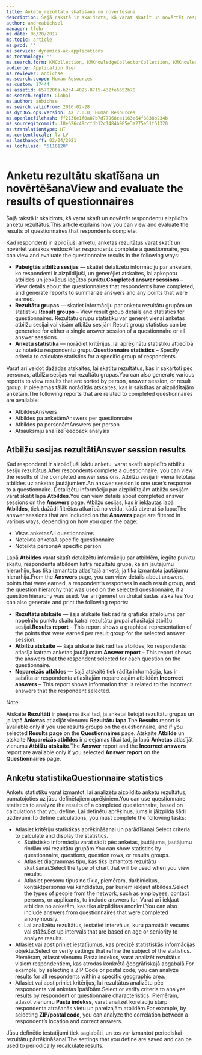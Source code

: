 ```yaml
---
title: Anketu rezultātu skatīšana un novērtēšana
description: Šajā rakstā ir skaidrots, kā varat skatīt un novērtēt respondentu aizpildīto anketu rezultātus.
author: andreabichsel
manager: tfehr
ms.date: 06/20/2017
ms.topic: article
ms.prod: ''
ms.service: dynamics-ax-applications
ms.technology: ''
ms.search.form: KMCollection, KMKnowledgeCollectorCollection, KMKnowledgeCollectorUserResults, HcmLearningWorkspace
audience: Application User
ms.reviewer: anbichse
ms.search.scope: Human Resources
ms.custom: 17444
ms.assetid: 6570206a-b2c4-4025-8715-432fe6652b78
ms.search.region: Global
ms.author: anbichse
ms.search.validFrom: 2016-02-28
ms.dyn365.ops.version: AX 7.0.0, Human Resources
ms.openlocfilehash: ff2136e1f0a87b7d77968ca1163e64f8838b234b
ms.sourcegitcommit: 18e626c49ccfdb12c1484b985e3a275e51f61320
ms.translationtype: HT
ms.contentlocale: lv-LV
ms.lasthandoff: 02/04/2021
ms.locfileid: "5116120"
---
```

# <a name="view-and-evaluate-the-results-of-questionnaires"></a><span data-ttu-id="ef882-103">Anketu rezultātu skatīšana un novērtēšana</span><span class="sxs-lookup"><span data-stu-id="ef882-103">View and evaluate the results of questionnaires</span></span>

<span data-ttu-id="ef882-104">Šajā rakstā ir skaidrots, kā varat skatīt un novērtēt respondentu aizpildīto anketu rezultātus.</span><span class="sxs-lookup"><span data-stu-id="ef882-104">This article explains how you can view and evaluate the results of questionnaires that respondents complete.</span></span> 

<span data-ttu-id="ef882-105">Kad respondenti ir izpildījuši anketu, anketas rezultātus varat skatīt un novērtēt vairākos veidos:</span><span class="sxs-lookup"><span data-stu-id="ef882-105">After respondents complete a questionnaire, you can view and evaluate the questionnaire results in the following ways:</span></span>

-   <span data-ttu-id="ef882-106">**Pabeigtās atbilžu sesijas** — skatiet detalizētu informāciju par anketām, ko respondenti ir aizpildījuši, un ģenerējiet atskaites, lai apkopotu atbildes un jebkādus iegūtos punktu.</span><span class="sxs-lookup"><span data-stu-id="ef882-106">**Completed answer sessions** – View details about the questionnaires that respondents have completed, and generate reports to summarize answers and any points that were earned.</span></span>
-   <span data-ttu-id="ef882-107">**Rezultātu grupas** — skatiet informāciju par anketu rezultātu grupām un statistiku.</span><span class="sxs-lookup"><span data-stu-id="ef882-107">**Result groups** – View result group details and statistics for questionnaires.</span></span> <span data-ttu-id="ef882-108">Rezultātu grupu statistiku var ģenerēt vienai anketas atbilžu sesijai vai visām atbilžu sesijām.</span><span class="sxs-lookup"><span data-stu-id="ef882-108">Result group statistics can be generated for either a single answer session  of a questionnaire or all answer sessions.</span></span>
-   <span data-ttu-id="ef882-109">**Anketu statistika** — norādiet kritērijus, lai aprēķinātu statistiku attiecībā uz noteiktu respondentu grupu.</span><span class="sxs-lookup"><span data-stu-id="ef882-109">**Questionnaire statistics** – Specify criteria to calculate statistics for a specific group of respondents.</span></span>

<span data-ttu-id="ef882-110">Varat arī veidot dažādas atskaites, lai skatītu rezultātus, kas ir sakārtoti pēc personas, atbilžu sesijas vai rezultātu grupas.</span><span class="sxs-lookup"><span data-stu-id="ef882-110">You can also generate various reports to view results that are sorted by person, answer session, or result group.</span></span> <span data-ttu-id="ef882-111">Ir pieejamas tālāk norādītās atskaites, kas ir saistītas ar aizpildītajām anketām.</span><span class="sxs-lookup"><span data-stu-id="ef882-111">The following reports that are related to completed questionnaires are available:</span></span>

-   <span data-ttu-id="ef882-112">Atbildes</span><span class="sxs-lookup"><span data-stu-id="ef882-112">Answers</span></span>
-   <span data-ttu-id="ef882-113">Atbildes pa anketām</span><span class="sxs-lookup"><span data-stu-id="ef882-113">Answers per questionnaire</span></span>
-   <span data-ttu-id="ef882-114">Atbildes pa personām</span><span class="sxs-lookup"><span data-stu-id="ef882-114">Answers per person</span></span>
-   <span data-ttu-id="ef882-115">Atsauksmju analīze</span><span class="sxs-lookup"><span data-stu-id="ef882-115">Feedback analysis</span></span>

## <a name="answer-session-results"></a><span data-ttu-id="ef882-116">Atbilžu sesijas rezultāti</span><span class="sxs-lookup"><span data-stu-id="ef882-116">Answer session results</span></span>

<span data-ttu-id="ef882-117">Kad respondenti ir aizpildījuši kādu anketu, varat skatīt aizpildīto atbilžu sesiju rezultātus.</span><span class="sxs-lookup"><span data-stu-id="ef882-117">After respondents complete a questionnaire, you can view the results of the completed answer sessions.</span></span> <span data-ttu-id="ef882-118">Atbilžu sesija ir viena lietotāja atbildes uz anketas jautājumiem.</span><span class="sxs-lookup"><span data-stu-id="ef882-118">An answer session is one user’s response to a questionnaire.</span></span> <span data-ttu-id="ef882-119">Detalizētu informāciju par aizpildītajām atbilžu sesijām varat skatīt lapā **Atbildes**.</span><span class="sxs-lookup"><span data-stu-id="ef882-119">You can view details about completed answer sessions on the **Answers** page.</span></span> <span data-ttu-id="ef882-120">Atbilžu sesijas, kas ir iekļautas lapā **Atbildes**, tiek dažādi filtrētas atkarībā no veida, kādā atverat šo lapu:</span><span class="sxs-lookup"><span data-stu-id="ef882-120">The answer sessions that are included on the **Answers** page are filtered in various ways, depending on how you open the page:</span></span>

-   <span data-ttu-id="ef882-121">Visas anketas</span><span class="sxs-lookup"><span data-stu-id="ef882-121">All questionnaires</span></span>
-   <span data-ttu-id="ef882-122">Noteikta anketa</span><span class="sxs-lookup"><span data-stu-id="ef882-122">A specific questionnaire</span></span>
-   <span data-ttu-id="ef882-123">Noteikta persona</span><span class="sxs-lookup"><span data-stu-id="ef882-123">A specific person</span></span>

<span data-ttu-id="ef882-124">Lapā **Atbildes** varat skatīt detalizētu informāciju par atbildēm, iegūto punktu skaitu, respondenta atbildēm katrā rezultātu grupā, kā arī jautājumu hierarhiju, kas tika izmantota atlasītajā anketā, ja tika izmantota jautājumu hierarhija.</span><span class="sxs-lookup"><span data-stu-id="ef882-124">From the **Answers** page, you can view details about answers, points that were earned, a respondent’s responses in each result group, and the question hierarchy that was used on the selected questionnaire, if a question hierarchy was used.</span></span> <span data-ttu-id="ef882-125">Var arī ģenerēt un drukāt šādas atskaites:</span><span class="sxs-lookup"><span data-stu-id="ef882-125">You can also generate and print the following reports:</span></span>

-   <span data-ttu-id="ef882-126">**Rezultātu atskaite** — šajā atskaitē tiek rādīts grafisks attēlojums par nopelnīto punktu skaitu katrai rezultātu grupai atlasītajai atbilžu sesijai.</span><span class="sxs-lookup"><span data-stu-id="ef882-126">**Results report** – This report shows a graphical representation of the points that were earned per result group for the selected answer session.</span></span>
-   <span data-ttu-id="ef882-127">**Atbilžu atskaite** — šajā atskaitē tiek rādītas atbildes, ko respondents atlasīja katram anketas jautājumam.</span><span class="sxs-lookup"><span data-stu-id="ef882-127">**Answer report** – This report shows the answers that the respondent selected for each question on the questionnaire.</span></span>
-   <span data-ttu-id="ef882-128">**Nepareizās atbildes** — šajā atskaitē tiek rādīta informācija, kas ir saistīta ar respondenta atlasītajām nepareizajām atbildēm.</span><span class="sxs-lookup"><span data-stu-id="ef882-128">**Incorrect answers** – This report shows information that is related to the incorrect answers that the respondent selected.</span></span>

> [!NOTE]
> <span data-ttu-id="ef882-129">Atskaite **Rezultāti**  ir pieejama tikai tad, ja anketai lietojat rezultātu grupas un ja lapā **Anketas** atlasījāt vienumu **Rezultātu lapa**.</span><span class="sxs-lookup"><span data-stu-id="ef882-129">The **Results** report is available only if you use results groups on the questionnaire, and if you selected **Results page** on the **Questionnaires** page.</span></span> <span data-ttu-id="ef882-130">Atskaite **Atbilde** un atskaite **Nepareizās atbildes** ir pieejamas tikai tad, ja lapā **Anketas** atlasījāt vienumu **Atbilžu atskaite**.</span><span class="sxs-lookup"><span data-stu-id="ef882-130">The **Answer** report and the **Incorrect answers** report are available only if you selected **Answer report** on the **Questionnaires** page.</span></span>

## <a name="questionnaire-statistics"></a><span data-ttu-id="ef882-131">Anketu statistika</span><span class="sxs-lookup"><span data-stu-id="ef882-131">Questionnaire statistics</span></span>

<span data-ttu-id="ef882-132">Anketu statistiku varat izmantot, lai analizētu aizpildīto anketu rezultātus, pamatojoties uz jūsu definētajiem aprēķiniem.</span><span class="sxs-lookup"><span data-stu-id="ef882-132">You can use questionnaire statistics to analyze the results of a completed questionnaire, based on calculations that you define.</span></span> <span data-ttu-id="ef882-133">Lai definētu aprēķinus, jums ir jāizpilda šādi uzdevumi:</span><span class="sxs-lookup"><span data-stu-id="ef882-133">To define calculations, you must complete the following tasks:</span></span>

-   <span data-ttu-id="ef882-134">Atlasiet kritēriju statistikas aprēķināšanai un parādīšanai.</span><span class="sxs-lookup"><span data-stu-id="ef882-134">Select criteria to calculate and display the statistics.</span></span>
    -   <span data-ttu-id="ef882-135">Statistisko informāciju varat rādīt pēc anketas, jautājuma, jautājumu rindām vai rezultātu grupām.</span><span class="sxs-lookup"><span data-stu-id="ef882-135">You can show statistics by questionnaire, questions, question rows, or results groups.</span></span>
    -   <span data-ttu-id="ef882-136">Atlasiet diagrammas tipu, kas tiks izmantots rezultātu skatīšanai.</span><span class="sxs-lookup"><span data-stu-id="ef882-136">Select the type of chart that will be used when you view results.</span></span>
    -   <span data-ttu-id="ef882-137">Atlasiet personu tipus no tīkla, piemēram, darbiniekus, kontaktpersonas vai kandidātus, par kuriem iekļaut atbildes.</span><span class="sxs-lookup"><span data-stu-id="ef882-137">Select the types of people from the network, such as employees, contact persons, or applicants, to include answers for.</span></span> <span data-ttu-id="ef882-138">Varat arī iekļaut atbildes no anketām, kas tika aizpildītas anonīmi.</span><span class="sxs-lookup"><span data-stu-id="ef882-138">You can also include answers from questionnaires that were completed anonymously.</span></span>
    -   <span data-ttu-id="ef882-139">Lai analizētu rezultātus, iestatiet intervālus, kuru pamatā ir vecums vai stāžs.</span><span class="sxs-lookup"><span data-stu-id="ef882-139">Set up intervals that are based on age or seniority to analyze results.</span></span>
-   <span data-ttu-id="ef882-140">Atlasiet vai apstipriniet iestatījumus, kas precizē statistiskās informācijas objektu.</span><span class="sxs-lookup"><span data-stu-id="ef882-140">Select or verify settings that refine the subject of the statistics.</span></span> <span data-ttu-id="ef882-141">Piemēram, atlasot vienumu Pasta indekss, varat analizēt rezultātus visiem respondentiem, kas atrodas konkrētā ģeogrāfiskajā apgabalā.</span><span class="sxs-lookup"><span data-stu-id="ef882-141">For example, by selecting a ZIP Code or postal code, you can analyze results for all respondents within a specific geographic area.</span></span>
-   <span data-ttu-id="ef882-142">Atlasiet vai apstipriniet kritērijus, lai rezultātus analizētu pēc respondenta vai anketas īpašībām.</span><span class="sxs-lookup"><span data-stu-id="ef882-142">Select or verify criteria to analyze results by respondent or questionnaire characteristics.</span></span> <span data-ttu-id="ef882-143">Piemēram, atlasot vienumu **Pasta indekss**, varat analizēt korelāciju starp respondenta atrašanās vietu un pareizajām atbildēm.</span><span class="sxs-lookup"><span data-stu-id="ef882-143">For example, by selecting **ZIP/postal code**, you can analyze the correlation between a respondent’s location and correct answers.</span></span>

<span data-ttu-id="ef882-144">Jūsu definētie iestatījumi tiek saglabāti, un tos var izmantot periodiskai rezultātu pārrēķināšanai.</span><span class="sxs-lookup"><span data-stu-id="ef882-144">The settings that you define are saved and can be used to periodically recalculate results.</span></span>
